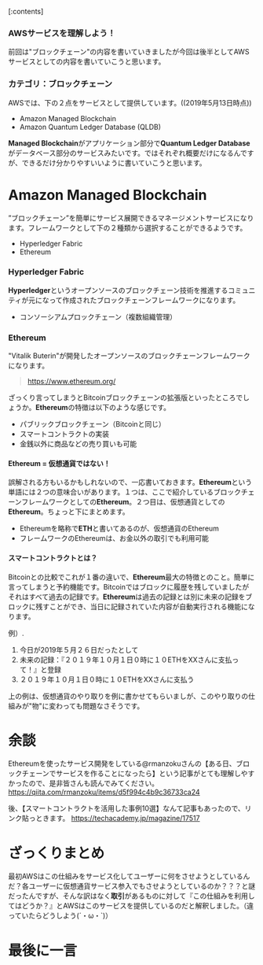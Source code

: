 [:contents]

### AWSサービスを理解しよう！

前回は"ブロックチェーン"の内容を書いていきましたが今回は後半としてAWSサービスとしての内容を書いていこうと思います。

### カテゴリ：ブロックチェーン

AWSでは、下の２点をサービスとして提供しています。((2019年5月13日時点))

- Amazon Managed Blockchain
- Amazon Quantum Ledger Database (QLDB)

**Managed Blockchain**がアプリケーション部分で**Quantum Ledger Database**がデータベース部分のサービスみたいです。ではそれぞれ概要だけになるんですが、できるだけ分かりやすいいように書いていこうと思います。

# Amazon Managed Blockchain

”ブロックチェーン”を簡単にサービス展開できるマネージメントサービスになります。フレームワークとして下の２種類から選択することができるようです。

- Hyperledger Fabric
- Ethereum

### Hyperledger Fabric

**Hyperledger**というオープンソースのブロックチェーン技術を推進するコミュニティが元になって作成されたブロックチェーンフレームワークになります。

- コンソーシアムプロックチェーン（複数組織管理）

### Ethereum

"Vitalik Buterin"が開発したオープンソースのブロックチェーンフレームワークになります。

> https://www.ethereum.org/

ざっくり言ってしまうとBitcoinブロックチェーンの拡張版といったところでしょうか。**Ethereum**の特徴は以下のような感じです。

- パブリックブロックチェーン（Bitcoinと同じ）
- スマートコントラクトの実装
- 金銭以外に商品などの売り買いも可能

#### Ethereum = 仮想通貨ではない！

誤解される方もいるかもしれないので、一応書いておきます。**Ethereum**という単語には２つの意味合いがあります。１つは、ここで紹介しているブロックチェーンフレームワークとしての**Ethereum**。２つ目は、仮想通貨としての**Ethereum**。ちょっと下にまとめます。

- Ethereumを略称で**ETH**と書いてあるのが、仮想通貨のEthereum
- フレームワークのEthereumは、お金以外の取引でも利用可能

#### スマートコントラクトとは？

Bitcoinとの比較でこれが１番の違いで、**Ethereum**最大の特徴とのこと。簡単に言ってしまうと予約機能です。Bitcoinではブロックに履歴を残していましたがそれはすべて過去の記録です。**Ethereum**は過去の記録とは別に未来の記録をブロックに残すことができ、当日に記録されていた内容が自動実行される機能になります。

例）.

1. 今日が2019年５月２６日だったとして
2. 未来の記録：『２０１９年１０月１日０時に１０ETHをXXさんに支払って！』と登録
3. ２０１９年１０月１日０時に１０ETHをXXさんに支払う

上の例は、仮想通貨のやり取りを例に書かせてもらいましが、このやり取りの仕組みが"物"に変わっても問題なさそうです。

# 余談

Ethereumを使ったサービス開発をしている@rmanzokuさんの【ある日、ブロックチェーンでサービスを作ることになったら】という記事がとても理解しやすかったので、是非皆さんも読んでみてください。
https://qiita.com/rmanzoku/items/d5f994c4b9c36733ca24

後、【スマートコントラクトを活用した事例10選】なんて記事もあったので、リンク貼っときます。
https://techacademy.jp/magazine/17517

# ざっくりまとめ

最初AWSはこの仕組みをサービス化してユーザーに何をさせようとしているんだ？各ユーザーに仮想通貨サービス参入でもさせようとしているのか？？？と謎だったんですが、そんな訳はなく**取引**があるものに対して『この仕組みを利用してはどうか？』とAWSはこのサービスを提供しているのだと解釈しました。（違っていたらどうしよう(´・ω・`)）

# 最後に一言
